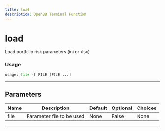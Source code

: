```yaml
---
title: load
description: OpenBB Terminal Function
---
```


# load

Load portfolio risk parameters (ini or xlsx)
### Usage 
```python
usage: file -f FILE [FILE ...]
```
---
## Parameters
| Name | Description | Default | Optional | Choices |
| ---- | ----------- | ------- | -------- | ------- |
| file | Parameter file to be used | None | False | None |
---

